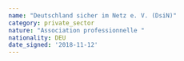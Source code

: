 ```yaml
---
name: "Deutschland sicher im Netz e. V. (DsiN)"
category: private_sector
nature: "Association professionnelle "
nationality: DEU
date_signed: '2018-11-12'
---
```

    